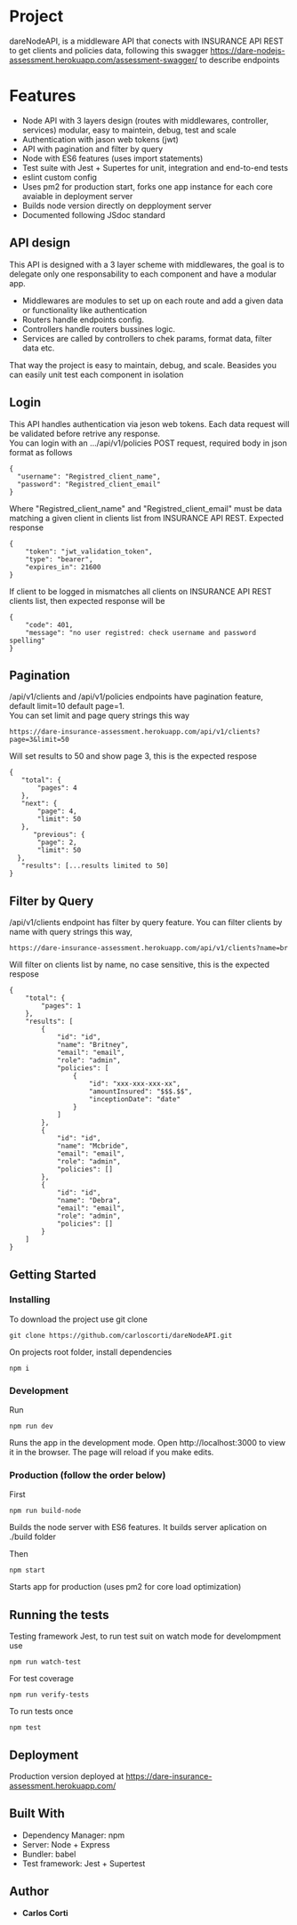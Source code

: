 # Project

dareNodeAPI, is a middleware API that conects with INSURANCE API REST to get clients and policies data, following this swagger https://dare-nodejs-assessment.herokuapp.com/assessment-swagger/ to describe endpoints

# Features

- Node API with 3 layers design (routes with middlewares, controller, services) modular, easy to maintein, debug, test and scale
- Authentication with jason web tokens (jwt)
- API with pagination and filter by query
- Node with ES6 features (uses import statements)
- Test suite with Jest + Supertes for unit, integration and end-to-end tests
- eslint custom config
- Uses pm2 for production start, forks one app instance for each core avaiable in deployment server
- Builds node version directly on depployment server
- Documented following JSdoc standard

## API design

This API is designed with a 3 layer scheme with middlewares, the goal is to delegate only one responsability to each component and have a modular app.

- Middlewares are modules to set up on each route and add a given data or functionality like authentication
- Routers handle endpoints config.
- Controllers handle routers bussines logic.
- Services are called by controllers to chek params, format data, filter data etc.

That way the project is easy to maintain, debug, and scale. Beasides you can easily unit test each component in isolation

## Login

This API handles authentication via jeson web tokens. Each data request will be validated before retrive any response.\
You can login with an .../api/v1/policies POST request, required body in json format as follows 

```
{
  "username": "Registred_client_name",
  "password": "Registred_client_email"
}
```
Where "Registred_client_name" and "Registred_client_email" must be data matching a given client in clients list from INSURANCE API REST. Expected response

```
{
    "token": "jwt_validation_token",
    "type": "bearer",
    "expires_in": 21600
}
```
If client to be logged in mismatches all clients on INSURANCE API REST clients list, then expected response will be 

```
{
    "code": 401,
    "message": "no user registred: check username and password spelling"
}
```


## Pagination

/api/v1/clients and /api/v1/policies endpoints have pagination feature, default limit=10 default page=1.\
You can set limit and page query strings this way

```
https://dare-insurance-assessment.herokuapp.com/api/v1/clients?page=3&limit=50
```

Will set results to 50 and show page 3, this is the expected respose

```
{
   "total": {
       "pages": 4
   },
   "next": {
       "page": 4,
       "limit": 50
   },
      "previous": {
       "page": 2,
       "limit": 50
  },
   "results": [...results limited to 50]
}
```

## Filter by Query

/api/v1/clients endpoint has filter by query feature. You can filter clients by name with query strings this way,

```
https://dare-insurance-assessment.herokuapp.com/api/v1/clients?name=br
```

Will filter on clients list by name, no case sensitive, this is the expected respose

```
{
    "total": {
        "pages": 1
    },
    "results": [
        {
            "id": "id",
            "name": "Britney",
            "email": "email",
            "role": "admin",
            "policies": [
                {
                    "id": "xxx-xxx-xxx-xx",
                    "amountInsured": "$$$.$$",
                    "inceptionDate": "date"
                }
            ]
        },
        {
            "id": "id",
            "name": "Mcbride",
            "email": "email",
            "role": "admin",
            "policies": []
        },
        {
            "id": "id",
            "name": "Debra",
            "email": "email",
            "role": "admin",
            "policies": []
        }
    ]
}
```

## Getting Started

### Installing

To download the project use git clone

```
git clone https://github.com/carloscorti/dareNodeAPI.git
```

On projects root folder, install dependencies

```
npm i
```

### Development

Run

```
npm run dev
```

Runs the app in the development mode. Open http://localhost:3000 to view it in the browser. The page will reload if you make edits.

### Production (follow the order below)

First

```
npm run build-node
```

Builds the node server with ES6 features. It builds server aplication on ./build folder

Then

```
npm start
```

Starts app for production (uses pm2 for core load optimization)

## Running the tests

Testing framework Jest, to run test suit on watch mode for develompment use

```
npm run watch-test
```

For test coverage

```
npm run verify-tests
```

To run tests once

```
npm test
```

## Deployment

Production version deployed at https://dare-insurance-assessment.herokuapp.com/

## Built With

- Dependency Manager: npm
- Server: Node + Express
- Bundler: babel
- Test framework: Jest + Supertest

## Author

- **Carlos Corti**
